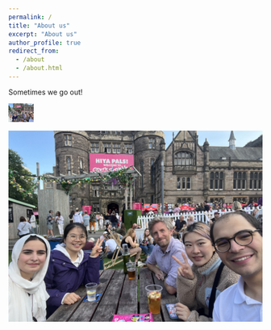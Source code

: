```yaml
---
permalink: /
title: "About us"
excerpt: "About us"
author_profile: true
redirect_from: 
  - /about
  - /about.html
---
```


Sometimes we go out! 

<img src="/images/bristo_square2_Aug2023.png" alt="drawing" width="50"/>


![Group trip to the Fringe](/images/bristo_square2_Aug2023.png)
